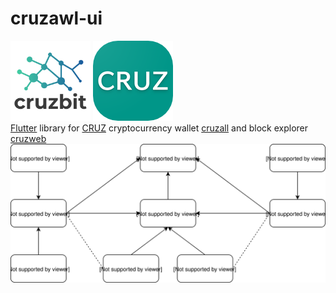 # cruzawl-ui 
<img width=128 src="https://raw.githubusercontent.com/GreenAppers/cruzawl/master/cruzbit.png?sanitize=true" /> <img src="https://raw.githubusercontent.com/GreenAppers/cruzawl/master/icon.png?sanitize=true"/><br/> [Flutter](https://flutter.dev/) library for [CRUZ](https://github.com/cruzbit/cruzbit) cryptocurrency wallet [cruzall](https://github.com/GreenAppers/cruzall) and block explorer [cruzweb](https://github.com/GreenAppers/cruzweb)
<br/><img src="https://raw.githubusercontent.com/GreenAppers/cruzawl/master/diagram.svg?sanitize=true" />
